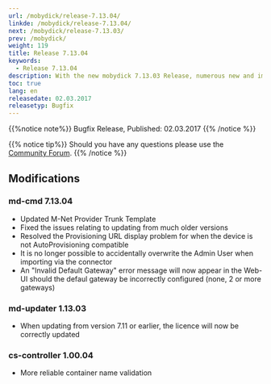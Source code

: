 ```yaml
---
url: /mobydick/release-7.13.04/
linkde: /mobydick/release-7.13.04/
next: /mobydick/release-7.13.03/
prev: /mobydick/
weight: 119
title: Release 7.13.04
keywords:
  - Release 7.13.04
description: With the new mobydick 7.13.03 Release, numerous new and improved functions are now available.
toc: true
lang: en
releasedate: 02.03.2017
releasetyp: Bugfix
---
```


{{%notice note%}}
Bugfix Release, Published: 02.03.2017
{{% /notice %}}

{{% notice tip%}}
Should you have any questions please use the [Community Forum](http://community.pascom.net/forum.php?langid=6 "Visit our Forum").
{{% /notice %}}


## Modifications

### md-cmd 7.13.04

* Updated M-Net Provider Trunk Template
* Fixed the issues relating to updating from much older versions
* Resolved the Provisioning URL display problem for when the device is not AutoProvisioning compatible
* It is no longer possible to accidentally overwrite the Admin User when importing via the connector
* An "Invalid Default Gateway" error message will now appear in the Web-UI should the defaul gateway be incorrectly configured (none, 2 or more gateways)

### md-updater 1.13.03

* When updating from version 7.11 or earlier, the licence will now be correctly updated

### cs-controller 1.00.04

* More reliable container name validation
